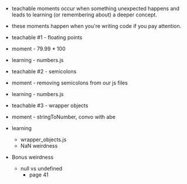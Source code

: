 - teachable moments occur when something unexpected happens and leads to learning (or remembering about) a deeper concept.
- these moments happen when you're writing code if you pay attention.

- teachable #1 - floating points
- moment - 79.99 * 100
- learning - numbers.js


- teachable #2 - semicolons
- moment - removing semicolons from our js files
- learning - numbers.js

- teachable #3 - wrapper objects
- moment - stringToNumber, convo with abe
- learning
  - wrapper_objects.js
  - NaN weirdness

- Bonus weirdness
  - null vs undefined
    - page 41

